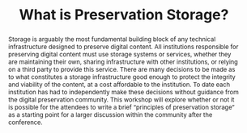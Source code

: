 ---
abstract: Storage is arguably the most fundamental building block of any technical
  infrastructure designed to preserve digital content. All institutions responsible
  for preserving digital content must use storage systems or services, whether they
  are maintaining their own, sharing infrastructure with other institutions, or relying
  on a third party to provide this service. There are many decisions to be made as
  to what constitutes a storage infrastructure good enough to protect the integrity
  and viability of the content, at a cost affordable to the institution. To date each
  institution has had to independently make these decisions without guidance from
  the digital preservation community. This workshop will explore whether or not it
  is possible for the attendees to write a brief “principles of preservation storage”
  as a starting point for a larger discussion within the community after the conference.
creators:
- Knight, Steve
- Zwaard, Kate
- Goethals, Andrea
- Truman, Gail
- Schaefer, Sibyl
- Mandelbaum, Jane
- McGovern, Nancy
date: null
document_url: https://services.phaidra.univie.ac.at/api/object/o:502819/download
grand_parent: iPRES
institutions: []
keywords: []
landing_page_url: https://phaidra.univie.ac.at/o:502819
language: eng
layout: publication
license: CC BY-NC-SA 3.0 AT
notes_url: null
parent: iPRES 2016
presentation_url: null
publication_type: workshop
size: 91695
source_name: iPRES
title: What is Preservation Storage?
year: 2016
---